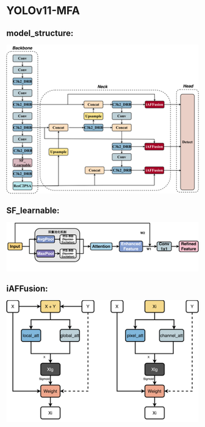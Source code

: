 # YOLOv11-MFA
## model_structure:
![/Users/baijingyuan/Desktop/yolov11-SDC-main-improved.png](https://github.com/miraclebai/YOLOv11-MFA/blob/main/assets/yolov11-SDC-main-improved.png)
## SF_learnable:
![/Users/baijingyuan/Desktop/SF_learnable.png](https://github.com/miraclebai/YOLOv11-MFA/blob/main/assets/SF_learnable.png)
## iAFFusion:
![/Users/baijingyuan/Desktop/iAFFusion.png](https://github.com/miraclebai/YOLOv11-MFA/blob/main/assets/iAFFusion.png)
